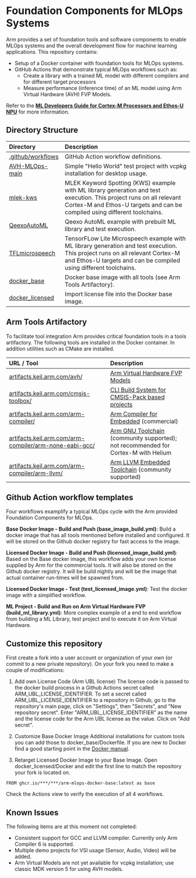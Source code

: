 # Foundation Components for MLOps Systems

Arm provides a set of foundation tools and software components to enable MLOps systems and the overall development flow for machine learning applications. 
This repository contains:

- Setup of a Docker container with foundation tools for MLOps systems.
- GitHub Actions that demonstrate typical MLOps workflows such as:
  - Create a library with a trained ML model with different compilers and for different target processors
  - Measure performance (inference time) of an ML model using Arm Virtual Hardware (AVH) FVP Models.
 
Refer to the [**ML Developers Guide for Cortex-M Processors and Ethos-U NPU**](https://developer.arm.com/documentation/109267/latest/) for more information.

## Directory Structure

Directory           | Description
:-------------------|:------------------------------
[.github/workflows](./.github/workflows)           | GitHub Action workflow definitions.
[AVH-MLOps-main](./AVH-MLOps-main)                 | Simple "Hello World" test project with vcpkg installation for desktop usage.
[mlek-kws](./mlek-kws)                             | MLEK Keyword Spotting (KWS) example with ML library generation and test execution. This project runs on all relevant Cortex-M and Ethos-U targets and can be compiled using different toolchains.
[QeexoAutoML](./QeexoAutoML)                       | Qeexo AutoML example with prebuilt ML library and test execution.
[TFLmicrospeech](./TFLmicrospeech)                 | TensorFLow Lite Microspeech example with ML library generation and test execution. This project runs on all relevant Cortex-M and Ethos-U targets and can be compiled using different toolchains.
[docker_base](./docker_base)                       | Docker base image with all tools (see Arm Tools Artifactory).
[docker_licensed](./docker_licensed)               | Import license file into the Docker base image.

## Arm Tools Artifactory

To facilitate tool integration Arm provides critical foundation tools in a tools artifactory. The following tools are installed in the Docker container. In addition utilities such as CMake are installed.

URL / Tool     | Description
:--------------|:-------------------
[artifacts.keil.arm.com/avh/](https://artifacts.keil.arm.com/avh/)                      | [Arm Virtual Hardware FVP Models](https://arm-software.github.io/AVH/main/simulation/html/Using.html)
[artifacts.keil.arm.com/cmsis-toolbox/](https://artifacts.keil.arm.com/cmsis-toolbox/)  | [CLI Build System for CMSIS-Pack based projects](https://github.com/Open-CMSIS-Pack/cmsis-toolbox/blob/main/docs/README.md#cmsis-toolbox)
[artifacts.keil.arm.com/arm-compiler/](https://artifacts.keil.arm.com/arm-compiler/)      | [Arm Compiler for Embedded](https://developer.arm.com/Tools%20and%20Software/Arm%20Compiler%20for%20Embedded) (commercial)
[artifacts.keil.arm.com/arm-compiler/arm-none-eabi-gcc/](https://artifacts.keil.arm.com/arm-compiler/arm-none-eabi-gcc/) | [Arm GNU Toolchain](https://developer.arm.com/Tools%20and%20Software/GNU%20Toolchain) (community supported); not recommended for Cortex-M with Helium
[artifacts.keil.arm.com/arm-compiler/arm-llvm/](https://artifacts.keil.arm.com/arm-compiler/arm-none-eabi-gcc/) | [Arm LLVM Embedded Toolchain](https://learn.arm.com/install-guides/llvm-embedded/) (community supported)

## Github Action workflow templates

Four workflows examplify a typical MLOps cycle with the Arm provided Foundation Components for MLOps.

**Base Docker Image - Build and Push (base_image_build.yml)**: Build a docker image that has all tools mentioned before installed and configured. It will be stored on the Github docker registry for fast access to the image.

**Licensed Docker Image - Build and Push (licensed_image_build.yml)**: Based on the Base docker image, this workflow adds your own license supplied by Arm for the commercial tools. It will also be stored on the Github docker registry. It will be build nightly and will be the image that actual container run-times will be spawned from.

**Licensed Docker Image - Test (test_licensed_image.yml)**: Test the docker image with a simplified workflow.

**ML Project - Build and Run on Arm Virtual Hardware FVP (build_ml_library.yml)**: More complex example of a end to end workflow from building a ML Library, test project and to execute it on Arm Virtual Hardware. 

## Customize this repository

First create a fork into a user account or organization of your own (or commit to a new private repository). On your fork you need to make a couple of modifications:

1. Add own License Code (Arm UBL license)
The license code is passed to the docker build process in a Github Actions secret called ARM_UBL_LICENSE_IDENTIFIER.
To set a secret called ARM_UBL_LICENSE_IDENTIFIER to a repository in Github, go to the repository's main page, click on "Settings", then "Secrets", and "New repository secret". Enter "ARM_UBL_LICENSE_IDENTIFIER" as the name and the license code for the Arm UBL license as the value. Click on "Add secret". 

2. Customize Base Docker Image
Additional installations for custom tools you can add those to docker_base/Dockerfile. If you are new to Docker find a good starting point in the [Docker manual](https://docs.docker.com/develop/develop-images/dockerfile_best-practices/).

3. Retarget Licensed Docker Image to your Base Image. 
Open docker_licensed/Docker and edit the first line to match the repository your fork is located on.
```
FROM ghcr.io/***/***/arm-mlops-docker-base:latest as base
```

Check the Actions view to verify the execution of all 4 workflows.

## Known Issues

The following items are at this moment not completed:

- Consistent support for GCC and LLVM compiler. Currently only Arm Compiler 6 is supported.
- Multiple demo projects for VSI usage (Sensor, Audio, Video) will be added.
- Arm Virtual Models are not yet available for vcpkg installation; use classic MDK version 5 for using AVH models.
